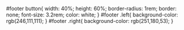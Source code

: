 
#footer button{
    width: 40%;
    height: 60%;
    border-radius: 1rem;
    border: none;
    font-size: 3.2rem;
    color: white;
}
#footer .left{
    background-color: rgb(246,111,111);
}
#footer .right{
    background-color: rgb(251,180,53);
}